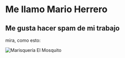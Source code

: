 # Me llamo Mario Herrero

## Me gusta hacer spam de mi trabajo

mira, como esto:

![Marisquería El Mosquito](https://media-cdn.tripadvisor.com/media/photo-s/08/4d/5d/6d/marisqueria-mosquito.jpg)
